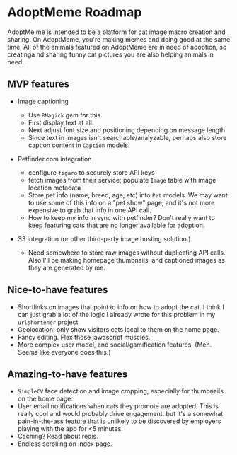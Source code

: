 # AdoptMeme Roadmap

AdoptMe.me is intended to be a platform for cat image macro creation and
sharing.  On AdoptMeme, you're making memes and doing good at the same time.
All of the animals featured on AdoptMeme are in need of adoption, so creatinga
nd sharing funny cat pictures you are also helping animals in need. 

## MVP features

- Image captioning
    - Use `RMagick` gem for this.
    - First display text at all.
    - Next adjust font size and positioning depending on message length.
    - Since text in images isn't searchable/analyzable, perhaps also store caption content
      in `Caption` models.  

- Petfinder.com integration
    - configure `figaro` to securely store API keys 
    - fetch images from their service; populate `Image` table with image
      location metadata
    - Store pet info (name, breed, age, etc) into `Pet` models. We may want to
      use some of this info on a "pet show" page, and it's not more expensive to
      grab that info in one API call.
    - How to keep my info in sync with petfinder?  Don't really want to keep
      featuring cats that are no longer available for adoption.

- S3 integration (or other third-party image hosting solution.)
    - Need somewhere to store raw images without duplicating API calls. Also
      I'll be making homepage thumbnails, and captioned images as they are
      generated by me.

## Nice-to-have features

- Shortlinks on images that point to info on how to adopt the cat. I think I can
  just grab a lot of the logic I already wrote for this problem in my
  `urlshortener` project.
- Geolocation: only show visitors cats local to them on the home page.
- Fancy editing. Flex those jawascript muscles.
- More complex user model, and social/gamification features.  (Meh. Seems like everyone
  does this.)

## Amazing-to-have features

- `SimpleCV` face detection and image cropping, especially for thumbnails on the home page. 
- User email notifications when cats they promote are adopted.  This is really
  cool and would probably drive engagement, but it's a somewhat pain-in-the-ass
  feature that is unlikely to be discovered by employers playing with the app
  for <5 minutes.
- Caching?  Read about redis.
- Endless scrolling on index page.


